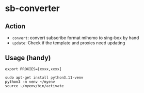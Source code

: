 # sb-converter

## Action

- `convert`: convert  subscribe format mihomo to sing-box by hand
- `update`: Check if the template and proxies need updating

## Usage (handy)

```
export PROXIES=[xxxx,xxxx]

sudo apt-get install python3.11-venv
python3 -m venv ~/myenv
source ~/myenv/bin/activate


```
